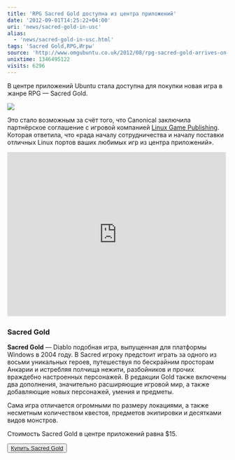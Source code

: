 ```yaml
---
title: 'RPG Sacred Gold доступна из центра приложений'
date: '2012-09-01T14:25:22+04:00'
uri: 'news/sacred-gold-in-usc'
alias: 
  - 'news/sacred-gold-in-usc.html'
tags: 'Sacred Gold,RPG,Игры'
source: 'http://www.omgubuntu.co.uk/2012/08/rpg-sacred-gold-arrives-on-ubuntu'
unixtime: 1346495122
visits: 6296
---
```

В центре приложений Ubuntu стала доступна для покупки новая игра в жанре RPG — Sacred Gold.

[![](img/2012/09/01/14-00/sacred-7905369948-o.jpg)](img/2012/09/01/14-00/sacred-7905369948-o.jpg)

Это стало возможным за счёт того, что Canonical заключила партнёрское соглашение с игровой компанией [Linux Game Publishing](http://www.linuxgamepublishing.com/). Которая ответила, что «рада началу сотрудничества и началу поставки отличных Linux портов ваших любимых игр из центра приложений».

<iframe src="http://www.youtube.com/embed/yZ9LY_LVqWU" frameborder="0" width="500" height="375"></iframe> 

### Sacred Gold

**Sacred Gold** — Diablo подобная игра, выпущенная для платформы Windows в 2004 году. В Sacred игроку предстоит играть за одного из восьми уникальных героев, путешествуя по бескрайним просторам Анкарии и истребляя полчища нежити, разбойников и прочих враждебно настроенных персонажей. В редакции Gold также включены два дополнения, значительно расширяющие игровой мир, а также добавляющие новых персонажей, умения и предметы.

Сама игра отличается огромными по размеру локациями, а также несметным количеством квестов, предметов экипировки и десятками видов монстров.

Стоимость Sacred Gold в центре приложений равна $15.

<button>[Купить Sacred Gold](https://apps.ubuntu.com/cat/applications/sacred-gold/)</button>
